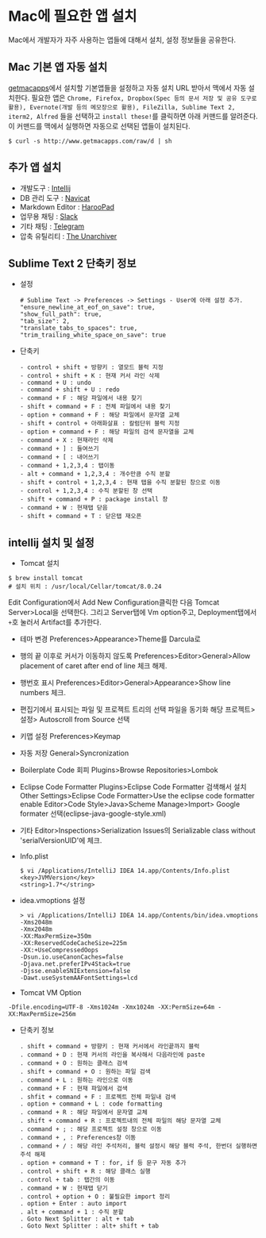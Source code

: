 Mac에 필요한 앱 설치
======================
Mac에서 개발자가 자주 사용하는 앱들에 대해서 설치, 설정 정보들을 공유한다.

Mac 기본 앱 자동 설치
---------------
[getmacapps][getmacapps]에서 설치할 기본앱들을 설정하고 자동 설치 URL 받아서 맥에서 자동 설치한다. 필요한 앱은 `Chrome, Firefox, Dropbox(Spec 등의 문서 저장 및 공유 도구로 활용), Evernote(개발 등의 메모장으로 활용), FileZilla, Sublime Text 2, iterm2, Alfred` 들을 선택하고 `install these!`를 클릭하면 아래 커맨드를 알려준다. 이 커맨드를 맥에서 실행하면 자동으로 선택된 앱들이 설치된다.
```
$ curl -s http://www.getmacapps.com/raw/d | sh
```

추가 앱 설치
---------------
- 개발도구 : [Intellij](https://www.jetbrains.com/idea/)
- DB 관리 도구 : [Navicat](http://www.navicat.com/)
- Markdown Editor : [HarooPad](http://pad.haroopress.com/user.html)
- 업무용 채팅 : [Slack](https://slack.com/apps)
- 기타 채팅 : [Telegram](https://www.telegram.org/)
- 압축 유틸리티 : [The Unarchiver](https://itunes.apple.com/en/app/the-unarchiver/id425424353?mt=12)

Sublime Text 2 단축키 정보
---------------
- 설정
	```
    # Sublime Text -> Preferences -> Settings - User에 아래 설정 추가.
    "ensure_newline_at_eof_on_save": true,
    "show_full_path": true,
    "tab_size": 2,
    "translate_tabs_to_spaces": true,
    "trim_trailing_white_space_on_save": true
    ```

- 단축키
    ```
    - control + shift + 방향키 : 열모드 블럭 지정
    - control + shift + K : 현재 커서 라인 삭제
    - command + U : undo
    - command + shift + U : redo
    - command + F : 해당 파일에서 내용 찾기
    - shift + command + F : 전체 파일에서 내용 찾기
    - option + command + F : 해당 파일에서 문자열 교체
    - shift + control + 아래화살표 : 칼럼단위 블럭 지정
    - option + command + F : 해당 파일의 검색 문자열을 교체
    - command + X : 현재라인 삭제
    - command + ] : 들여쓰기
    - command + [ : 내어쓰기
    - command + 1,2,3,4 : 탭이동
    - alt + command + 1,2,3,4 : 개수만큼 수직 분할
    - shift + control + 1,2,3,4 : 현재 탭을 수직 분할된 창으로 이동
    - control + 1,2,3,4 : 수직 분할된 창 선택
    - shift + command + P : package install 창
    - command + W : 현재탭 닫음
    - shift + command + T : 닫은탭 재오픈
    ```

intellij 설치 및 설정
---------------
- Tomcat 설치
```
$ brew install tomcat
# 설치 위치 : /usr/local/Cellar/tomcat/8.0.24
```
Edit Configuration에서 Add New Configuration클릭한 다음 Tomcat Server>Local을 선택한다. 그리고 Server탭에 Vm option주고, Deployment탭에서 `+`호 눌러서 Artifact를 추가한다.

- 테마 변경
  Preferences>Appearance>Theme를 Darcula로

- 행의 끝 이후로 커서가 이동하지 않도록
 Preferences>Editor>General>Allow placement of caret after end of line 체크 해제.

- 행번호 표시
 Preferences>Editor>General>Appearance>Show line numbers 체크.

- 편집기에서 표시되는 파일 및 프로젝트 트리의 선택 파일을 동기화
 해당 프로젝트>설정> Autoscroll from Source 선택

- 키맵 설정
 Preferences>Keymap

- 자동 저장
 General>Syncronization

- Boilerplate Code 회피
 Plugins>Browse Repositories>Lombok

- Eclipse Code Formatter
 Plugins>Eclipse Code Formatter 검색해서 설치
 Other Settings>Eclipse Code Formatter>Use the eclipse code formatter enable
 Editor>Code Style>Java>Scheme Manage>Import> Google formater 선택(eclipse-java-google-style.xml)

- 기타
 Editor>Inspections>Serialization Issues의 Serializable class without 'serialVersionUID'에 체크.

- Info.plist
    ```
    $ vi /Applications/IntelliJ IDEA 14.app/Contents/Info.plist
    <key>JVMVersion</key>
    <string>1.7*</string>
    ```

- idea.vmoptions 설정
    ```
    > vi /Applications/IntelliJ IDEA 14.app/Contents/bin/idea.vmoptions
    -Xms2048m
    -Xmx2048m
    -XX:MaxPermSize=350m
    -XX:ReservedCodeCacheSize=225m
    -XX:+UseCompressedOops
    -Dsun.io.useCanonCaches=false
    -Djava.net.preferIPv4Stack=true
    -Djsse.enableSNIExtension=false
    -Dawt.useSystemAAFontSettings=lcd
    ```

- Tomcat VM Option
```
-Dfile.encoding=UTF-8 -Xms1024m -Xmx1024m -XX:PermSize=64m -XX:MaxPermSize=256m
```

- 단축키 정보
    ```
    . shift + command + 방향키 : 현재 커서에서 라인끝까지 블럭
    . command + D : 현재 커서의 라인을 복사해서 다음라인에 paste
    . command + O : 원하는 클래스 검색
    . shift + command + O : 원하는 파일 검색
    . command + L : 원하는 라인으로 이동
    . command + F : 현재 파일에서 검색
    . shfit + command + F : 프로젝트 전체 파일내 검색
    . option + command + L : code formatting
    . command + R : 해당 파일에서 문자열 교체
    . shift + command + R : 프로젝트내의 전체 파일의 해당 문자열 교체
    . command + ; : 해당 프로젝트 설정 창으로 이동
    . command + , : Preferences창 이동
    . command + / : 해당 라인 주석처리, 블럭 설정시 해당 블럭 주석, 한번더 실행하면 주석 해제
    . option + command + T : for, if 등 문구 자동 추가
    . control + shift + R : 해당 클래스 실행
    . control + tab : 탭간의 이동
    . command + W : 현재탭 닫기
    . control + option + O : 불필요한 import 정리
    . option + Enter : auto import
    . alt + command + 1 : 수직 분할
    . Goto Next Splitter : alt + tab
    . Goto Next Splitter : alt+ shift + tab
    ```

[getmacapps]: http://www.getmacapps.com
